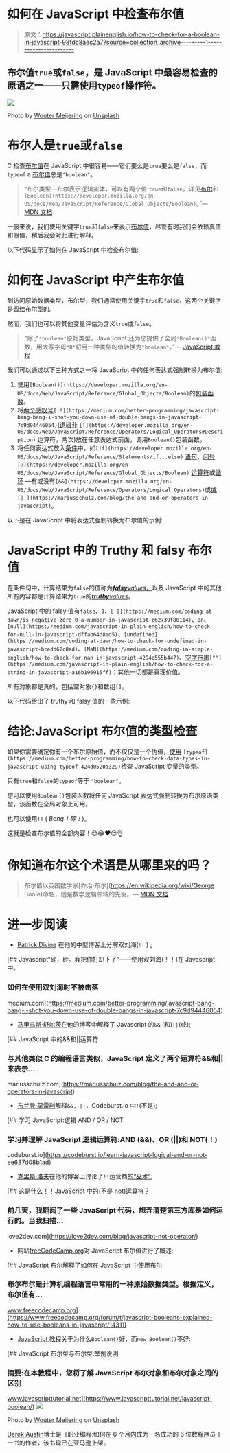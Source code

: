 # 如何在 JavaScript 中检查布尔值

> 原文：<https://javascript.plainenglish.io/how-to-check-for-a-boolean-in-javascript-98fdc8aec2a7?source=collection_archive---------1----------------------->

## 布尔值`true`或`false`，是 JavaScript 中最容易检查的原语之一——只需使用`typeof`操作符。

![](img/9ec9e3b95e70ae25261b9df72f6e14b4.png)

Photo by [Wouter Meijering](https://unsplash.com/@woetah?utm_source=medium&utm_medium=referral) on [Unsplash](https://unsplash.com?utm_source=medium&utm_medium=referral)

# 布尔人是`true`或`false`

C 检查[布尔值](https://en.wikipedia.org/wiki/Boolean_data_type)在 JavaScript 中很容易——它们要么是`true`要么是`false`，而`typeof` a [布尔值](https://developer.mozilla.org/en-US/docs/Glossary/Boolean)总是`"boolean"`。

> “布尔类型—布尔表示逻辑实体，可以有两个值:`true`和`false`。详见[布尔](https://developer.mozilla.org/en-US/docs/Glossary/Boolean)和`[Boolean](https://developer.mozilla.org/en-US/docs/Web/JavaScript/Reference/Global_Objects/Boolean)`。”— [MDN 文档](https://developer.mozilla.org/en-US/docs/Web/JavaScript/Data_structures)

一般来说，我们使用关键字`true`和`false`来表示[布尔值](https://www.typescriptlang.org/docs/handbook/basic-types.html#boolean)，尽管有时我们会依赖真值和假值，稍后我会对此进行解释。

以下代码显示了如何在 JavaScript 中检查布尔值:

# 如何在 JavaScript 中产生布尔值

到访问原始数据类型，布尔型，我们通常使用关键字`true`和`false`，这两个关键字是[留给布尔型](https://www.tutorialrepublic.com/javascript-reference/javascript-reserved-keywords.php)的。

然而，我们也可以将其他变量评估为含义`true`或`false`。

> “除了`*boolean*`原始类型，JavaScript 还为您提供了全局`*Boolean()*`函数，用大写字母`*B*`将另一种类型的值转换为`*boolean*`。”— [JavaScript 教程](https://www.javascripttutorial.net/javascript-boolean/)

我们可以通过以下三种方式之一将 JavaScript 中的任何表达式强制转换为布尔值:

1.  使用`[Boolean()](https://developer.mozilla.org/en-US/docs/Web/JavaScript/Reference/Global_Objects/Boolean)`的[包装函数](https://developer.mozilla.org/en-US/docs/Web/JavaScript/Reference/Global_Objects/Boolean)。
2.  将[两个感叹号](https://medium.com/better-programming/javascript-bang-bang-i-shot-you-down-use-of-double-bangs-in-javascript-7c9d94446054)`[!!](https://medium.com/better-programming/javascript-bang-bang-i-shot-you-down-use-of-double-bangs-in-javascript-7c9d94446054)`([逻辑非](https://developer.mozilla.org/en-US/docs/Web/JavaScript/Reference/Operators/Logical_Operators#Description) `[!](https://developer.mozilla.org/en-US/docs/Web/JavaScript/Reference/Operators/Logical_Operators#Description)` 运算符，两次)放在任意表达式前面，调用`Boolean()`包装函数。
3.  将任何表达式放入[条件](https://developer.mozilla.org/en-US/docs/Learn/JavaScript/Building_blocks/conditionals)中，如`[if](https://developer.mozilla.org/en-US/docs/Web/JavaScript/Reference/Statements/if...else)` [语句](https://developer.mozilla.org/en-US/docs/Web/JavaScript/Reference/Statements/if...else)、[问号](https://developer.mozilla.org/en-US/docs/Web/JavaScript/Reference/Global_Objects/Boolean) `[?](https://developer.mozilla.org/en-US/docs/Web/JavaScript/Reference/Global_Objects/Boolean)` [运算符](https://developer.mozilla.org/en-US/docs/Web/JavaScript/Reference/Global_Objects/Boolean)或[循环](https://developer.mozilla.org/en-US/docs/Web/JavaScript/Guide/Loops_and_iteration) —有或没有`[&&](https://developer.mozilla.org/en-US/docs/Web/JavaScript/Reference/Operators/Logical_Operators)`或[或](https://mariusschulz.com/blog/the-and-and-or-operators-in-javascript) `[||](https://mariusschulz.com/blog/the-and-and-or-operators-in-javascript)`。

以下是在 JavaScript 中将表达式强制转换为布尔值的示例:

# JavaScript 中的 Truthy 和 falsy 布尔值

在条件句中，计算结果为`false`的值称为[***falsy****values*，](https://medium.com/coding-at-dawn/what-are-falsy-values-in-javascript-ca0faa34feb4)以及 JavaScript 中的其他所有内容都是计算结果为`true`的[***truthy****values*](https://developer.mozilla.org/en-US/docs/Glossary/Boolean)。

JavaScript 中的 falsy 值有`false`、`0`、`[-0](https://medium.com/coding-at-dawn/is-negative-zero-0-a-number-in-javascript-c62739f80114)`、`0n`、`[null](https://medium.com/javascript-in-plain-english/how-to-check-for-null-in-javascript-dffab64d8ed5)`、`[undefined](https://medium.com/coding-at-dawn/how-to-check-for-undefined-in-javascript-bcedd62c8ad)`、`[NaN](https://medium.com/coding-in-simple-english/how-to-check-for-nan-in-javascript-4294e555b447)`、[空字符串](https://medium.com/javascript-in-plain-english/how-to-check-for-a-string-in-javascript-a16b196915ff)`[""](https://medium.com/javascript-in-plain-english/how-to-check-for-a-string-in-javascript-a16b196915ff)`；其他一切都是真理价值。

所有对象都是真的，包括空对象`{}`和数组`[]`。

以下代码给出了 truthy 和 falsy 值的一些示例:

# 结论:JavaScript 布尔值的类型检查

如果你需要确定你有一个布尔原始值，而不仅仅是一个伪值，[使用](https://medium.com/better-programming/how-to-check-data-types-in-javascript-using-typeof-424d0520a329) `[typeof](https://medium.com/better-programming/how-to-check-data-types-in-javascript-using-typeof-424d0520a329)`检查 JavaScript 变量的类型。

只有`true`和`false`的`typeof`等于 `"boolean"`。

您可以使用`Boolean()`包装函数将任何 JavaScript 表达式强制转换为布尔原语类型，该函数在全局对象上可用。

也可以使用`!!` ( *Bang！砰！*)。

这就是检查布尔值的全部内容！😊😂❤️😍👌

# 你知道布尔这个术语是从哪里来的吗？

> 布尔值以英国数学家[乔治·布尔](https://en.wikipedia.org/wiki/George Boole)命名，他是数学逻辑领域的先驱。— [MDN 文档](https://developer.mozilla.org/en-US/docs/Glossary/Boolean)

# 进一步阅读

*   [Patrick Divine](https://medium.com/u/7397926645f9?source=post_page-----98fdc8aec2a7--------------------------------) 在他的中型博客上分解双刘海(`!!` ) [:](https://medium.com/better-programming/javascript-bang-bang-i-shot-you-down-use-of-double-bangs-in-javascript-7c9d94446054)

[](https://medium.com/better-programming/javascript-bang-bang-i-shot-you-down-use-of-double-bangs-in-javascript-7c9d94446054) [## Javascript“砰，砰。我把你打趴下了”——使用双刘海(！！)在 Javascript 中。

### 如何在使用双刘海时不被击落

medium.com](https://medium.com/better-programming/javascript-bang-bang-i-shot-you-down-use-of-double-bangs-in-javascript-7c9d94446054) 

*   [马里乌斯·舒尔茨](https://medium.com/u/b69f343626a4?source=post_page-----98fdc8aec2a7--------------------------------)在他的博客中解释了 Javascript 的`&&` (和)`||`(或)[:](https://mariusschulz.com/blog/the-and-and-or-operators-in-javascript)

[](https://mariusschulz.com/blog/the-and-and-or-operators-in-javascript) [## JavaScript 中的&&和||运算符

### 与其他类似 C 的编程语言类似，JavaScript 定义了两个运算符&&和||来表示…

mariusschulz.com](https://mariusschulz.com/blog/the-and-and-or-operators-in-javascript) 

*   [布兰登·莫雷利](https://medium.com/u/e9031892baf5?source=post_page-----98fdc8aec2a7--------------------------------)解释`&&, ||`，Codeburst.io 中`!`(不是)[:](https://codeburst.io/learn-javascript-logical-and-or-not-ee687d08b1ad)

[](https://codeburst.io/learn-javascript-logical-and-or-not-ee687d08b1ad) [## 学习 JavaScript:逻辑 AND / OR / NOT

### 学习并理解 JavaScript 逻辑运算符:AND (&&)、OR (||)和 NOT(！)

codeburst.io](https://codeburst.io/learn-javascript-logical-and-or-not-ee687d08b1ad) 

*   [克里斯·洛夫](https://medium.com/u/514b97322c72?source=post_page-----98fdc8aec2a7--------------------------------)在他的博客上讨论了`!!`运营商[的“巫术”:](https://twitter.com/ChrisLove/)

[](https://love2dev.com/blog/javascript-not-operator/) [## 这是什么！！JavaScript 中的(不是 not)运算符？

### 前几天，我翻阅了一些 JavaScript 代码，想弄清楚第三方库是如何运行的。当我扫描…

love2dev.com](https://love2dev.com/blog/javascript-not-operator/) 

*   网站[freeCodeCamp.org](https://www.freecodecamp.org/forum/t/javascript-booleans-explained-how-to-use-booleans-in-javascript/14311)对 JavaScript 布尔值进行了概述:

[](https://www.freecodecamp.org/forum/t/javascript-booleans-explained-how-to-use-booleans-in-javascript/14311) [## JavaScript 布尔解释了如何在 JavaScript 中使用布尔

### 布尔布尔是计算机编程语言中常用的一种原始数据类型。根据定义，布尔值有…

www.freecodecamp.org](https://www.freecodecamp.org/forum/t/javascript-booleans-explained-how-to-use-booleans-in-javascript/14311) 

*   [JavaScript 教程](https://www.javascripttutorial.net/javascript-boolean/)关于为什么`Boolean()`好，而`new Boolean()`不好:

 [## JavaScript 布尔型与布尔型:举例说明

### 摘要:在本教程中，您将了解 JavaScript 布尔对象和布尔对象之间的区别

www.javascripttutorial.net](https://www.javascripttutorial.net/javascript-boolean/) ![](img/dd3cd53da24ee140c8ebe260054fc889.png)

Photo by [Wouter Meijering](https://unsplash.com/@woetah?utm_source=medium&utm_medium=referral) on [Unsplash](https://unsplash.com?utm_source=medium&utm_medium=referral)

[Derek Austin](https://www.linkedin.com/in/derek-austin/)博士是《职业编程:如何在 6 个月内成为一名成功的 6 位数程序员 》一书的作者，该书现已在亚马逊上架。